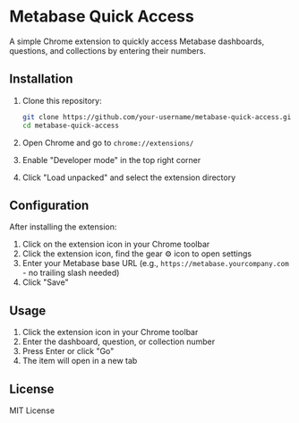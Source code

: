 # Metabase Quick Access

A simple Chrome extension to quickly access Metabase dashboards, questions, and collections by entering their numbers.

## Installation

1. Clone this repository:
   ```bash
   git clone https://github.com/your-username/metabase-quick-access.git
   cd metabase-quick-access
   ```

2. Open Chrome and go to `chrome://extensions/`
3. Enable "Developer mode" in the top right corner
4. Click "Load unpacked" and select the extension directory

## Configuration

After installing the extension:
1. Click on the extension icon in your Chrome toolbar
2. Click the extension icon, find the gear ⚙️ icon to open settings
3. Enter your Metabase base URL (e.g., `https://metabase.yourcompany.com` - no trailing slash needed)
4. Click "Save"

## Usage

1. Click the extension icon in your Chrome toolbar
2. Enter the dashboard, question, or collection number
3. Press Enter or click "Go"
4. The item will open in a new tab

## License

MIT License